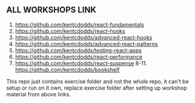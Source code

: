 ## ALL WORKSHOPS LINK

1. https://github.com/kentcdodds/react-fundamentals
2. https://github.com/kentcdodds/react-hooks
3. https://github.com/kentcdodds/advanced-react-hooks
4. https://github.com/kentcdodds/advanced-react-patterns
5. https://github.com/kentcdodds/testing-react-apps
5. https://github.com/kentcdodds/react-performance
7. https://github.com/kentcdodds/react-suspense
  8-11. https://github.com/kentcdodds/bookshelf

This repo just contains exercise folder and not the whole repo, it can't be setup or run on it own, replace exercise folder after setting up workshop material from above links.
